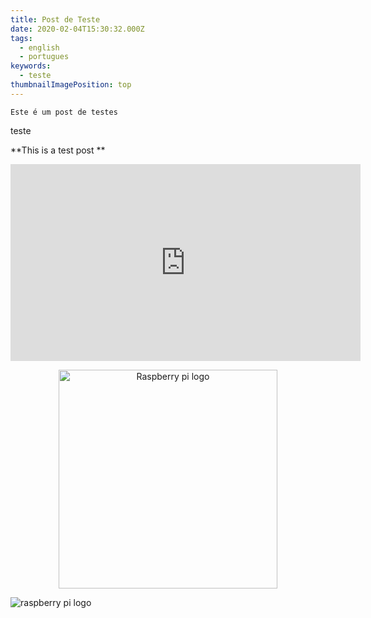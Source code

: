 ```yaml
---
title: Post de Teste
date: 2020-02-04T15:30:32.000Z
tags:
  - english
  - portugues
keywords:
  - teste
thumbnailImagePosition: top
---
```

```
Este é um post de testes 
```

teste

**This is a test post **

 <iframe width="560" height="315" src="https://www.youtube-nocookie.com/embed/-wbtj11Mqvk" frameborder="0" allow="accelerometer; autoplay; encrypted-media; gyroscope; picture-in-picture" allowfullscreen></iframe>

<p align="center">
<img src="/images/uploads/raspberry-pi-logo.png" width="350" title="Raspberry pi logo">
</p>

![raspberry pi logo](/images/uploads/raspberry-pi-logo.png)
